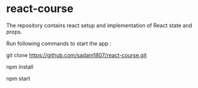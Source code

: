 # react-course

The repository contains react setup and implementation of React state and props.

Run following commands to start the app :

git clone https://github.com/sadam1807/react-course.git

npm install

npm start
